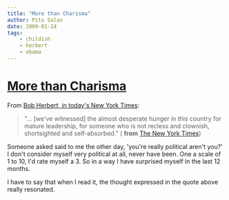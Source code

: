 ```yaml
---
title: "More than Charisma"
author: Pito Salas
date: 2009-01-24
tags:
    - childish
    - herbert
    - obama
---
```

# [More than Charisma](None)




From [Bob Herbert, in today's New York
Times](<http://www.nytimes.com/2009/01/24/opinion/24herbert.html?_r=1&scp=2&sq=clownish&st=cse>):

> "… [we've witnessed] the almost desperate hunger in this country for mature
> leadership, for someone who is not recless and clownish, shortsighted and
> self-absorbed." ( **from** [The New York
> Times](<http://www.nytimes.com/2009/01/24/opinion/24herbert.html?_r=1&scp=2&sq=clownish&st=cse>))

Someone asked said to me the other day, 'you're really political aren't you?'
I don't consider myself very political at all, never have been. One a scale of
1 to 10, I'd rate myself a 3. So in a way I have surprised myself in the last
12 months.

I have to say that when I read it, the thought expressed in the quote above
really resonated.


